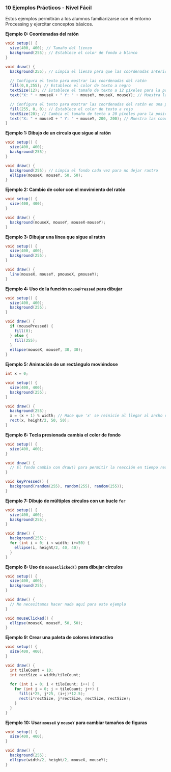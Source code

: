 
### 10 Ejemplos Prácticos - Nivel Fácil

Estos ejemplos permitirán a los alumnos familiarizarse con el entorno Processing y ejercitar conceptos básicos.


**Ejemplo 0: Coordenadas del ratón**
```java
void setup() {
  size(400, 400); // Tamaño del lienzo
  background(255); // Establece el color de fondo a blanco
}

void draw() {
  background(255); // Limpia el lienzo para que las coordenadas anteriores no se superpongan
  
  // Configura el texto para mostrar las coordenadas del ratón
  fill(0,0,255); // Establece el color de texto a negro
  textSize(12); // Establece el tamaño de texto a 12 píxeles para la posición del ratón
  text("X: " + mouseX + " Y: " + mouseY, mouseX, mouseY); // Muestra las coordenadas del ratón en movimiento

  // Configura el texto para mostrar las coordenadas del ratón en una posición fija
  fill(255, 0, 0); // Establece el color de texto a rojo
  textSize(20); // Cambia el tamaño de texto a 20 píxeles para la posición fija
  text("X: " + mouseX + " Y: " + mouseY, 200, 200); // Muestra las coordenadas del ratón en la posición fija
}

```




**Ejemplo 1: Dibujo de un círculo que sigue al ratón**
```java
void setup() {
  size(400, 400);
  background(255);
}

void draw() {
  background(255); // Limpia el fondo cada vez para no dejar rastro
  ellipse(mouseX, mouseY, 50, 50);
}
```

**Ejemplo 2: Cambio de color con el movimiento del ratón**
```java
void setup() {
  size(400, 400);
}

void draw() {
  background(mouseX, mouseY, mouseX-mouseY);
}
```

**Ejemplo 3: Dibujar una línea que sigue al ratón**
```java
void setup() {
  size(400, 400);
  background(255);
}

void draw() {
  line(mouseX, mouseY, pmouseX, pmouseY);
}
```

**Ejemplo 4: Uso de la función `mousePressed` para dibujar**
```java
void setup() {
  size(400, 400);
  background(255);
}

void draw() {
  if (mousePressed) {
    fill(0);
  } else {
    fill(255);
  }
  ellipse(mouseX, mouseY, 30, 30);
}
```

**Ejemplo 5: Animación de un rectángulo moviéndose**
```java
int x = 0;

void setup() {
  size(400, 400);
  background(255);
}

void draw() {
  background(255);
  x = (x + 1) % width; // Hace que 'x' se reinicie al llegar al ancho del lienzo
  rect(x, height/2, 50, 50);
}
```

**Ejemplo 6: Tecla presionada cambia el color de fondo**
```java
void setup() {
  size(400, 400);
}

void draw() {
  // El fondo cambia con draw() para permitir la reacción en tiempo real al presionar teclas
}

void keyPressed() {
  background(random(255), random(255), random(255));
}
```

**Ejemplo 7: Dibujo de múltiples círculos con un bucle `for`**
```java
void setup() {
  size(400, 400);
  background(255);
}

void draw() {
  background(255);
  for (int i = 0; i < width; i+=50) {
    ellipse(i, height/2, 40, 40);
  }
}
```

**Ejemplo 8: Uso de `mouseClicked()` para dibujar círculos**
```java
void setup() {
  size(400, 400);
  background(255);
}

void draw() {
  // No necesitamos hacer nada aquí para este ejemplo
}

void mouseClicked() {
  ellipse(mouseX, mouseY, 50, 50);
}
```

**Ejemplo 9: Crear una paleta de colores interactivo**
```java
void setup() {
  size(400, 400);
}

void draw() {
  int tileCount = 10;
  int rectSize = width/tileCount;
  
  for (int i = 0; i < tileCount; i++) {
    for (int j = 0; j < tileCount; j++) {
      fill(i*25, j*25, (i+j)*12.5);
      rect(i*rectSize, j*rectSize, rectSize, rectSize);
    }
  }
}
```

**Ejemplo 10: Usar `mouseX` y `mouseY` para cambiar tamaños de figuras**
```java
void setup() {
  size(400, 400);
}

void draw() {
  background(255);
  ellipse(width/2, height/2, mouseX, mouseY);
}
```

